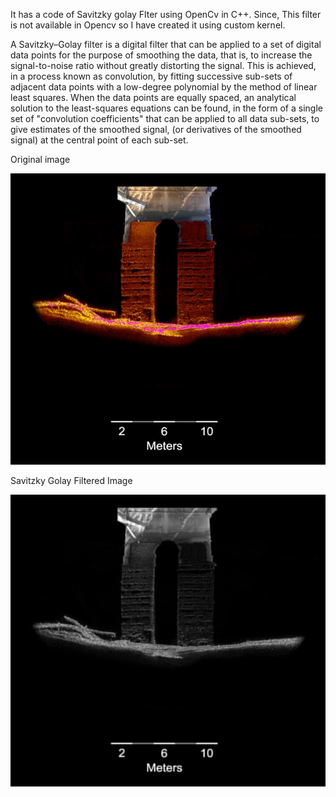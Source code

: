 It has a code of Savitzky golay Flter using OpenCv in C++. Since, 
This filter is not available in Opencv so I have created it using custom kernel.

A Savitzky–Golay filter is a digital filter that can be applied to a set of digital data points for the purpose of smoothing the data, that is, to increase the signal-to-noise ratio without greatly distorting the signal. This is achieved, in a process known as convolution, by fitting successive sub-sets of adjacent data points with a low-degree polynomial by the method of linear least squares. When the data points are equally spaced, an analytical solution to the least-squares equations can be found, in the form of a single set of "convolution coefficients" that can be applied to all data sub-sets, to give estimates of the smoothed signal, (or derivatives of the smoothed signal) at the central point of each sub-set.


Original image

![Alt text](orig.jpeg)

Savitzky Golay Filtered Image

![Alt text](Savitzky.jpeg)
